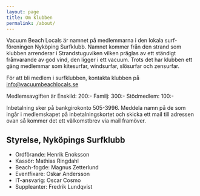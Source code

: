 ```yaml
---
layout: page
title: Om klubben
permalink: /about/
---
```


Vacuum Beach Locals är namnet på medlemmarna i den lokala surf-föreningen Nyköping Surfklubb. Namnet kommer från den strand som klubben arrenderar i Strandstuguviken vilken präglas av ett ständigt frånvarande av god vind, den ligger i ett vacuum. Trots det har klubben ett gäng medlemmar som kitesurfar, windsurfar, slösurfar och zensurfar.

För att bli medlem i surfklubben, kontakta klubben på info@vacuumbeachlocals.se

Medlemsavgiften är
Enskild: 200:-
Familj: 300:-
Stödmedlem: 100:-

Inbetalning sker på bankgirokonto 505-3996. Meddela namn på de som ingår i medlemskapet på inbetalningskortet och skicka ett mail till adressen ovan så kommer det ett välkomstbrev via mail framöver.

## Styrelse, Nyköpings Surfklubb

- Ordförande: Henrik Enoksson
- Kassör: Mathias Ringdahl
- Beach-fogde: Magnus Zetterlund
- Eventfixare: Oskar Andersson
- IT-ansvarig: Oscar Cosmo
- Suppleanter: Fredrik Lundqvist
